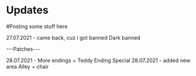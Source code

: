 # Updates
#Posting some stuff here

27.07.2021 - came back, cuz i got banned Dark banned


---Patches---


28.07.2021 - More endings + Teddy Ending Special 
28.07.2021 - added new area Alley + chair
